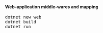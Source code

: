 <h4>Web-application middle-wares and mapping</h4>

<pre>
dotnet new web
dotnet build
dotnet run
</pre>

